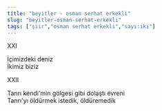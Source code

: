 ```yaml
---
title: "beyitler - osman serhat erkekli"
slug: "beyitler-osman-serhat-erkekli"
tags: ["şiir","osman serhat erkekli","sayı:iki"]
---
```


XXI

İçimizdeki deniz\
İkimiz biziz

XXII

Tanrı kendi'min gölgesi gibi dolaştı evreni\
Tanrı'yı öldürmek istedik, öldüremedik

